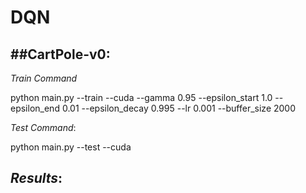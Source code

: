 # DQN

##CartPole-v0: 
---
*Train Command*

python main.py --train --cuda --gamma 0.95 --epsilon_start 1.0 --epsilon_end 0.01 --epsilon_decay 0.995 --lr 0.001 --buffer_size 2000

*Test Command*:

python main.py --test --cuda

*Results*:
---


